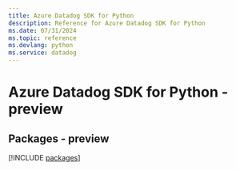 ```yaml
---
title: Azure Datadog SDK for Python
description: Reference for Azure Datadog SDK for Python
ms.date: 07/31/2024
ms.topic: reference
ms.devlang: python
ms.service: datadog
---
```

# Azure Datadog SDK for Python - preview
## Packages - preview
[!INCLUDE [packages](datadog-index.md)]